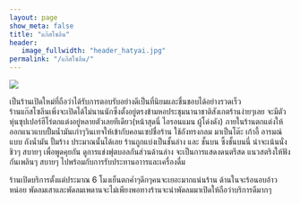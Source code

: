 ```yaml
---
layout: page
show_meta: false
title: "แก๊สโซลีน"
header:
   image_fullwidth: "header_hatyai.jpg"
permalink: "/แก๊สโซลีน/"
---
```

<img class="t20" src="{{ site.url }}/images/แก๊สโซลีน.jpg">

เป็นร้านเปิดใหม่ที่ถือว่าได้รับการตอบรับอย่างดีเป็นที่นิยมและชื่นชอบได้อย่างรวดเร็ว  
ร้านแก๊สโซลีนเพิ่งจะเปิดได้ไม่นานนักซึ่งตั้งอยู่ตรงข้ามหอประชุมนานาชาติสังเกตร้านง่ายๆเลย
จะมีตัวหุ่นซุปเปอร์ฮีโร่ตกแต่งอยู่หลายตัวเลยทีเดียว(หน้าสุดนี่ ไอรอนแมน ผู้โด่งดัง) 
  ภายในร้านตกแต่งให้ออกแนวแบบปั้มน้ำมันเก่าๆวินเทจให้เข้ากับคอนเซปชื่อร้าน ใช้ถังทรงกลม มาเป็นโต๊ะ เก้าอี้ 
อารมณ์แบบ ถังน้ำมัน ปั้มร้าง ประมาณนั้นได้เลย   ร้านถูกแบ่งเป็นชั้นล่าง และ ชั้นบน ซึ้งชั้นบนนี่ น่าจะเน้นนั่งชิวๆ สบายๆ
เพื่อพูดคุยกัน ดูการแข่งฟุตบอลกันส่วนด้านล่าง จะเป็นการแสดงดนตรีสด แนวสตริงให้ฟังกันเพลินๆ สบายๆ ไปพร้อมกับการรับประทานอาารและเครื่องดื่ม

ร้านเปิดบริการตั้งแต่ประมาณ 6 โมงเย็นตกค่ำๆดึกๆคนจะเยอะมากแน่นร้าน ด้านในจะร้อนอบอ้าวหน่อย
พัดลมเสาและพัดลมเพดานจะไม่เพียงพอทางร้านจะนำพัดลมมาเปิดให้ถือว่าบริการดีมากๆ
